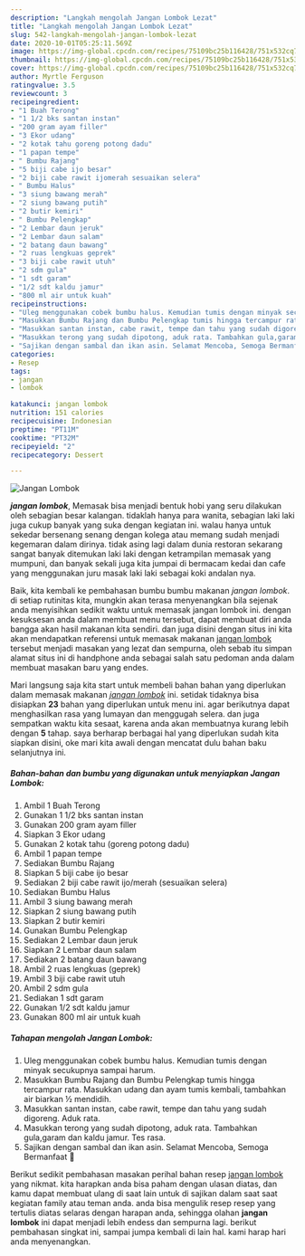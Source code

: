 ```yaml
---
description: "Langkah mengolah Jangan Lombok Lezat"
title: "Langkah mengolah Jangan Lombok Lezat"
slug: 542-langkah-mengolah-jangan-lombok-lezat
date: 2020-10-01T05:25:11.569Z
image: https://img-global.cpcdn.com/recipes/75109bc25b116428/751x532cq70/jangan-lombok-foto-resep-utama.jpg
thumbnail: https://img-global.cpcdn.com/recipes/75109bc25b116428/751x532cq70/jangan-lombok-foto-resep-utama.jpg
cover: https://img-global.cpcdn.com/recipes/75109bc25b116428/751x532cq70/jangan-lombok-foto-resep-utama.jpg
author: Myrtle Ferguson
ratingvalue: 3.5
reviewcount: 3
recipeingredient:
- "1 Buah Terong"
- "1 1/2 bks santan instan"
- "200 gram ayam filler"
- "3 Ekor udang"
- "2 kotak tahu goreng potong dadu"
- "1 papan tempe"
- " Bumbu Rajang"
- "5 biji cabe ijo besar"
- "2 biji cabe rawit ijomerah sesuaikan selera"
- " Bumbu Halus"
- "3 siung bawang merah"
- "2 siung bawang putih"
- "2 butir kemiri"
- " Bumbu Pelengkap"
- "2 Lembar daun jeruk"
- "2 Lembar daun salam"
- "2 batang daun bawang"
- "2 ruas lengkuas geprek"
- "3 biji cabe rawit utuh"
- "2 sdm gula"
- "1 sdt garam"
- "1/2 sdt kaldu jamur"
- "800 ml air untuk kuah"
recipeinstructions:
- "Uleg menggunakan cobek bumbu halus. Kemudian tumis dengan minyak secukupnya sampai harum."
- "Masukkan Bumbu Rajang dan Bumbu Pelengkap tumis hingga tercampur rata. Masukkan udang dan ayam tumis kembali, tambahkan air biarkan ½ mendidih."
- "Masukkan santan instan, cabe rawit, tempe dan tahu yang sudah digoreng. Aduk rata."
- "Masukkan terong yang sudah dipotong, aduk rata. Tambahkan gula,garam dan kaldu jamur. Tes rasa."
- "Sajikan dengan sambal dan ikan asin. Selamat Mencoba, Semoga Bermanfaat 🙏"
categories:
- Resep
tags:
- jangan
- lombok

katakunci: jangan lombok 
nutrition: 151 calories
recipecuisine: Indonesian
preptime: "PT11M"
cooktime: "PT32M"
recipeyield: "2"
recipecategory: Dessert

---
```



![Jangan Lombok](https://img-global.cpcdn.com/recipes/75109bc25b116428/751x532cq70/jangan-lombok-foto-resep-utama.jpg)

<b><i>jangan lombok</i></b>, Memasak bisa menjadi bentuk hobi yang seru dilakukan oleh sebagian besar kalangan. tidaklah hanya para wanita, sebagian laki laki juga cukup banyak yang suka dengan kegiatan ini. walau hanya untuk sekedar bersenang senang dengan kolega atau memang sudah menjadi kegemaran dalam dirinya. tidak asing lagi dalam dunia restoran sekarang sangat banyak ditemukan laki laki dengan ketrampilan memasak yang mumpuni, dan banyak sekali juga kita jumpai di bermacam kedai dan cafe yang menggunakan juru masak laki laki sebagai koki andalan nya.

Baik, kita kembali ke pembahasan bumbu bumbu makanan <i>jangan lombok</i>. di setiap rutinitas kita, mungkin akan terasa menyenangkan bila sejenak anda menyisihkan sedikit waktu untuk memasak jangan lombok ini. dengan kesuksesan anda dalam membuat menu tersebut, dapat membuat diri anda bangga akan hasil makanan kita sendiri. dan juga disini dengan situs ini kita akan mendapatkan referensi untuk memasak makanan <u>jangan lombok</u> tersebut menjadi masakan yang lezat dan sempurna, oleh sebab itu simpan alamat situs ini di handphone anda sebagai salah satu pedoman anda dalam membuat masakan baru yang endes.




Mari langsung saja kita start untuk membeli bahan bahan yang diperlukan dalam memasak makanan <u><i>jangan lombok</i></u> ini. setidak tidaknya bisa disiapkan <b>23</b> bahan yang diperlukan untuk menu ini. agar berikutnya dapat menghasilkan rasa yang lumayan dan menggugah selera. dan juga sempatkan waktu kita sesaat, karena anda akan membuatnya kurang lebih dengan <b>5</b> tahap. saya berharap berbagai hal yang diperlukan sudah kita siapkan disini, oke mari kita awali dengan mencatat dulu bahan baku selanjutnya ini.

<!--inarticleads1-->

##### Bahan-bahan dan bumbu yang digunakan untuk menyiapkan Jangan Lombok:

1. Ambil 1 Buah Terong
1. Gunakan 1 1/2 bks santan instan
1. Gunakan 200 gram ayam filler
1. Siapkan 3 Ekor udang
1. Gunakan 2 kotak tahu (goreng potong dadu)
1. Ambil 1 papan tempe
1. Sediakan  Bumbu Rajang
1. Siapkan 5 biji cabe ijo besar
1. Sediakan 2 biji cabe rawit ijo/merah (sesuaikan selera)
1. Sediakan  Bumbu Halus
1. Ambil 3 siung bawang merah
1. Siapkan 2 siung bawang putih
1. Siapkan 2 butir kemiri
1. Gunakan  Bumbu Pelengkap
1. Sediakan 2 Lembar daun jeruk
1. Siapkan 2 Lembar daun salam
1. Sediakan 2 batang daun bawang
1. Ambil 2 ruas lengkuas (geprek)
1. Ambil 3 biji cabe rawit utuh
1. Ambil 2 sdm gula
1. Sediakan 1 sdt garam
1. Gunakan 1/2 sdt kaldu jamur
1. Gunakan 800 ml air untuk kuah




<!--inarticleads2-->

##### Tahapan mengolah Jangan Lombok:

1. Uleg menggunakan cobek bumbu halus. Kemudian tumis dengan minyak secukupnya sampai harum.
1. Masukkan Bumbu Rajang dan Bumbu Pelengkap tumis hingga tercampur rata. Masukkan udang dan ayam tumis kembali, tambahkan air biarkan ½ mendidih.
1. Masukkan santan instan, cabe rawit, tempe dan tahu yang sudah digoreng. Aduk rata.
1. Masukkan terong yang sudah dipotong, aduk rata. Tambahkan gula,garam dan kaldu jamur. Tes rasa.
1. Sajikan dengan sambal dan ikan asin. Selamat Mencoba, Semoga Bermanfaat 🙏




Berikut sedikit pembahasan masakan perihal bahan resep <u>jangan lombok</u> yang nikmat. kita harapkan anda bisa paham dengan ulasan diatas, dan kamu dapat membuat ulang di saat lain untuk di sajikan dalam saat saat kegiatan family atau teman anda. anda bisa mengulik resep resep yang tertulis diatas selaras dengan harapan anda, sehingga olahan <b>jangan lombok</b> ini dapat menjadi lebih endess dan sempurna lagi. berikut pembahasan singkat ini, sampai jumpa kembali di lain hal. kami harap hari anda menyenangkan.
